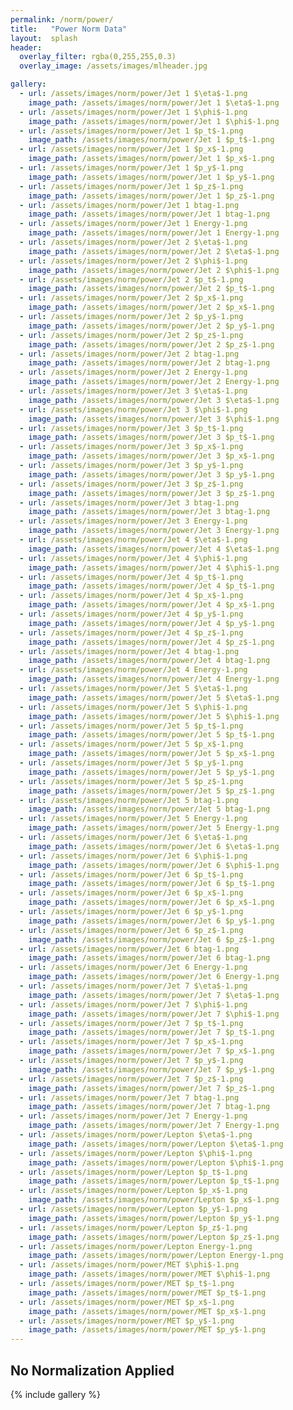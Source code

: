 ```yaml
---
permalink: /norm/power/
title:   "Power Norm Data"
layout:  splash
header:
  overlay_filter: rgba(0,255,255,0.3)
  overlay_image: /assets/images/mlheader.jpg

gallery:
  - url: /assets/images/norm/power/Jet 1 $\eta$-1.png
    image_path: /assets/images/norm/power/Jet 1 $\eta$-1.png
  - url: /assets/images/norm/power/Jet 1 $\phi$-1.png
    image_path: /assets/images/norm/power/Jet 1 $\phi$-1.png
  - url: /assets/images/norm/power/Jet 1 $p_t$-1.png
    image_path: /assets/images/norm/power/Jet 1 $p_t$-1.png
  - url: /assets/images/norm/power/Jet 1 $p_x$-1.png
    image_path: /assets/images/norm/power/Jet 1 $p_x$-1.png
  - url: /assets/images/norm/power/Jet 1 $p_y$-1.png
    image_path: /assets/images/norm/power/Jet 1 $p_y$-1.png
  - url: /assets/images/norm/power/Jet 1 $p_z$-1.png
    image_path: /assets/images/norm/power/Jet 1 $p_z$-1.png
  - url: /assets/images/norm/power/Jet 1 btag-1.png
    image_path: /assets/images/norm/power/Jet 1 btag-1.png
  - url: /assets/images/norm/power/Jet 1 Energy-1.png
    image_path: /assets/images/norm/power/Jet 1 Energy-1.png
  - url: /assets/images/norm/power/Jet 2 $\eta$-1.png
    image_path: /assets/images/norm/power/Jet 2 $\eta$-1.png
  - url: /assets/images/norm/power/Jet 2 $\phi$-1.png
    image_path: /assets/images/norm/power/Jet 2 $\phi$-1.png
  - url: /assets/images/norm/power/Jet 2 $p_t$-1.png
    image_path: /assets/images/norm/power/Jet 2 $p_t$-1.png
  - url: /assets/images/norm/power/Jet 2 $p_x$-1.png
    image_path: /assets/images/norm/power/Jet 2 $p_x$-1.png
  - url: /assets/images/norm/power/Jet 2 $p_y$-1.png
    image_path: /assets/images/norm/power/Jet 2 $p_y$-1.png
  - url: /assets/images/norm/power/Jet 2 $p_z$-1.png
    image_path: /assets/images/norm/power/Jet 2 $p_z$-1.png
  - url: /assets/images/norm/power/Jet 2 btag-1.png
    image_path: /assets/images/norm/power/Jet 2 btag-1.png
  - url: /assets/images/norm/power/Jet 2 Energy-1.png
    image_path: /assets/images/norm/power/Jet 2 Energy-1.png
  - url: /assets/images/norm/power/Jet 3 $\eta$-1.png
    image_path: /assets/images/norm/power/Jet 3 $\eta$-1.png
  - url: /assets/images/norm/power/Jet 3 $\phi$-1.png
    image_path: /assets/images/norm/power/Jet 3 $\phi$-1.png
  - url: /assets/images/norm/power/Jet 3 $p_t$-1.png
    image_path: /assets/images/norm/power/Jet 3 $p_t$-1.png
  - url: /assets/images/norm/power/Jet 3 $p_x$-1.png
    image_path: /assets/images/norm/power/Jet 3 $p_x$-1.png
  - url: /assets/images/norm/power/Jet 3 $p_y$-1.png
    image_path: /assets/images/norm/power/Jet 3 $p_y$-1.png
  - url: /assets/images/norm/power/Jet 3 $p_z$-1.png
    image_path: /assets/images/norm/power/Jet 3 $p_z$-1.png
  - url: /assets/images/norm/power/Jet 3 btag-1.png
    image_path: /assets/images/norm/power/Jet 3 btag-1.png
  - url: /assets/images/norm/power/Jet 3 Energy-1.png
    image_path: /assets/images/norm/power/Jet 3 Energy-1.png
  - url: /assets/images/norm/power/Jet 4 $\eta$-1.png
    image_path: /assets/images/norm/power/Jet 4 $\eta$-1.png
  - url: /assets/images/norm/power/Jet 4 $\phi$-1.png
    image_path: /assets/images/norm/power/Jet 4 $\phi$-1.png
  - url: /assets/images/norm/power/Jet 4 $p_t$-1.png
    image_path: /assets/images/norm/power/Jet 4 $p_t$-1.png
  - url: /assets/images/norm/power/Jet 4 $p_x$-1.png
    image_path: /assets/images/norm/power/Jet 4 $p_x$-1.png
  - url: /assets/images/norm/power/Jet 4 $p_y$-1.png
    image_path: /assets/images/norm/power/Jet 4 $p_y$-1.png
  - url: /assets/images/norm/power/Jet 4 $p_z$-1.png
    image_path: /assets/images/norm/power/Jet 4 $p_z$-1.png
  - url: /assets/images/norm/power/Jet 4 btag-1.png
    image_path: /assets/images/norm/power/Jet 4 btag-1.png
  - url: /assets/images/norm/power/Jet 4 Energy-1.png
    image_path: /assets/images/norm/power/Jet 4 Energy-1.png
  - url: /assets/images/norm/power/Jet 5 $\eta$-1.png
    image_path: /assets/images/norm/power/Jet 5 $\eta$-1.png
  - url: /assets/images/norm/power/Jet 5 $\phi$-1.png
    image_path: /assets/images/norm/power/Jet 5 $\phi$-1.png
  - url: /assets/images/norm/power/Jet 5 $p_t$-1.png
    image_path: /assets/images/norm/power/Jet 5 $p_t$-1.png
  - url: /assets/images/norm/power/Jet 5 $p_x$-1.png
    image_path: /assets/images/norm/power/Jet 5 $p_x$-1.png
  - url: /assets/images/norm/power/Jet 5 $p_y$-1.png
    image_path: /assets/images/norm/power/Jet 5 $p_y$-1.png
  - url: /assets/images/norm/power/Jet 5 $p_z$-1.png
    image_path: /assets/images/norm/power/Jet 5 $p_z$-1.png
  - url: /assets/images/norm/power/Jet 5 btag-1.png
    image_path: /assets/images/norm/power/Jet 5 btag-1.png
  - url: /assets/images/norm/power/Jet 5 Energy-1.png
    image_path: /assets/images/norm/power/Jet 5 Energy-1.png
  - url: /assets/images/norm/power/Jet 6 $\eta$-1.png
    image_path: /assets/images/norm/power/Jet 6 $\eta$-1.png
  - url: /assets/images/norm/power/Jet 6 $\phi$-1.png
    image_path: /assets/images/norm/power/Jet 6 $\phi$-1.png
  - url: /assets/images/norm/power/Jet 6 $p_t$-1.png
    image_path: /assets/images/norm/power/Jet 6 $p_t$-1.png
  - url: /assets/images/norm/power/Jet 6 $p_x$-1.png
    image_path: /assets/images/norm/power/Jet 6 $p_x$-1.png
  - url: /assets/images/norm/power/Jet 6 $p_y$-1.png
    image_path: /assets/images/norm/power/Jet 6 $p_y$-1.png
  - url: /assets/images/norm/power/Jet 6 $p_z$-1.png
    image_path: /assets/images/norm/power/Jet 6 $p_z$-1.png
  - url: /assets/images/norm/power/Jet 6 btag-1.png
    image_path: /assets/images/norm/power/Jet 6 btag-1.png
  - url: /assets/images/norm/power/Jet 6 Energy-1.png
    image_path: /assets/images/norm/power/Jet 6 Energy-1.png
  - url: /assets/images/norm/power/Jet 7 $\eta$-1.png
    image_path: /assets/images/norm/power/Jet 7 $\eta$-1.png
  - url: /assets/images/norm/power/Jet 7 $\phi$-1.png
    image_path: /assets/images/norm/power/Jet 7 $\phi$-1.png
  - url: /assets/images/norm/power/Jet 7 $p_t$-1.png
    image_path: /assets/images/norm/power/Jet 7 $p_t$-1.png
  - url: /assets/images/norm/power/Jet 7 $p_x$-1.png
    image_path: /assets/images/norm/power/Jet 7 $p_x$-1.png
  - url: /assets/images/norm/power/Jet 7 $p_y$-1.png
    image_path: /assets/images/norm/power/Jet 7 $p_y$-1.png
  - url: /assets/images/norm/power/Jet 7 $p_z$-1.png
    image_path: /assets/images/norm/power/Jet 7 $p_z$-1.png
  - url: /assets/images/norm/power/Jet 7 btag-1.png
    image_path: /assets/images/norm/power/Jet 7 btag-1.png
  - url: /assets/images/norm/power/Jet 7 Energy-1.png
    image_path: /assets/images/norm/power/Jet 7 Energy-1.png
  - url: /assets/images/norm/power/Lepton $\eta$-1.png
    image_path: /assets/images/norm/power/Lepton $\eta$-1.png
  - url: /assets/images/norm/power/Lepton $\phi$-1.png
    image_path: /assets/images/norm/power/Lepton $\phi$-1.png
  - url: /assets/images/norm/power/Lepton $p_t$-1.png
    image_path: /assets/images/norm/power/Lepton $p_t$-1.png
  - url: /assets/images/norm/power/Lepton $p_x$-1.png
    image_path: /assets/images/norm/power/Lepton $p_x$-1.png
  - url: /assets/images/norm/power/Lepton $p_y$-1.png
    image_path: /assets/images/norm/power/Lepton $p_y$-1.png
  - url: /assets/images/norm/power/Lepton $p_z$-1.png
    image_path: /assets/images/norm/power/Lepton $p_z$-1.png
  - url: /assets/images/norm/power/Lepton Energy-1.png
    image_path: /assets/images/norm/power/Lepton Energy-1.png
  - url: /assets/images/norm/power/MET $\phi$-1.png
    image_path: /assets/images/norm/power/MET $\phi$-1.png
  - url: /assets/images/norm/power/MET $p_t$-1.png
    image_path: /assets/images/norm/power/MET $p_t$-1.png
  - url: /assets/images/norm/power/MET $p_x$-1.png
    image_path: /assets/images/norm/power/MET $p_x$-1.png
  - url: /assets/images/norm/power/MET $p_y$-1.png
    image_path: /assets/images/norm/power/MET $p_y$-1.png
---
```


## No Normalization Applied
{% include gallery %}
